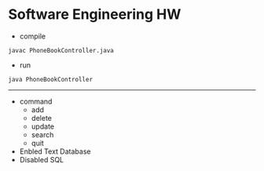 # Software Engineering HW
- compile<br>
```plain
javac PhoneBookController.java
```

- run<br>
```plain
java PhoneBookController
```
***
- command
    - add
    - delete
    - update
    - search
    - quit
- Enbled Text Database 
- Disabled SQL 
